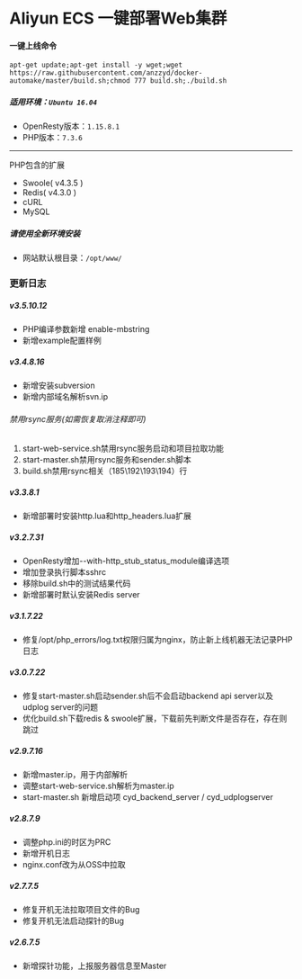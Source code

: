 # Aliyun ECS 一键部署Web集群
#### 一键上线命令
`apt-get update;apt-get install -y wget;wget https://raw.githubusercontent.com/anzzyd/docker-automake/master/build.sh;chmod 777 build.sh;./build.sh`

##### 适用环境：`Ubuntu 16.04`
- OpenResty版本：`1.15.8.1`
- PHP版本：`7.3.6`
------------
PHP包含的扩展
- Swoole( v4.3.5 )
- Redis( v4.3.0 )
- cURL
- MySQL

##### 请使用全新环境安装
- 网站默认根目录：`/opt/www/`

### 更新日志

##### v3.5.10.12
- PHP编译参数新增 enable-mbstring
- 新增example配置样例

##### v3.4.8.16
- 新增安装subversion
- 新增内部域名解析svn.ip

 ###### 禁用rsync服务(如需恢复取消注释即可)
 1. start-web-service.sh禁用rsync服务启动和项目拉取功能
 2. start-master.sh禁用rsync服务和sender.sh脚本
 3. build.sh禁用rsync相关（185\192\193\194）行

##### v3.3.8.1
- 新增部署时安装http.lua和http_headers.lua扩展

##### v3.2.7.31
- OpenResty增加--with-http_stub_status_module编译选项
- 增加登录执行脚本sshrc
- 移除build.sh中的测试结果代码
- 新增部署时默认安装Redis server

##### v3.1.7.22
- 修复/opt/php_errors/log.txt权限归属为nginx，防止新上线机器无法记录PHP日志

##### v3.0.7.22
- 修复start-master.sh启动sender.sh后不会启动backend api server以及udplog server的问题
- 优化build.sh下载redis & swoole扩展，下载前先判断文件是否存在，存在则跳过

##### v2.9.7.16
- 新增master.ip，用于内部解析
- 调整start-web-service.sh解析为master.ip
- start-master.sh 新增启动项 cyd_backend_server / cyd_udplogserver

##### v2.8.7.9
- 调整php.ini的时区为PRC
- 新增开机日志
- nginx.conf改为从OSS中拉取

##### v2.7.7.5
- 修复开机无法拉取项目文件的Bug
- 修复开机无法启动探针的Bug

##### v2.6.7.5
- 新增探针功能，上报服务器信息至Master
